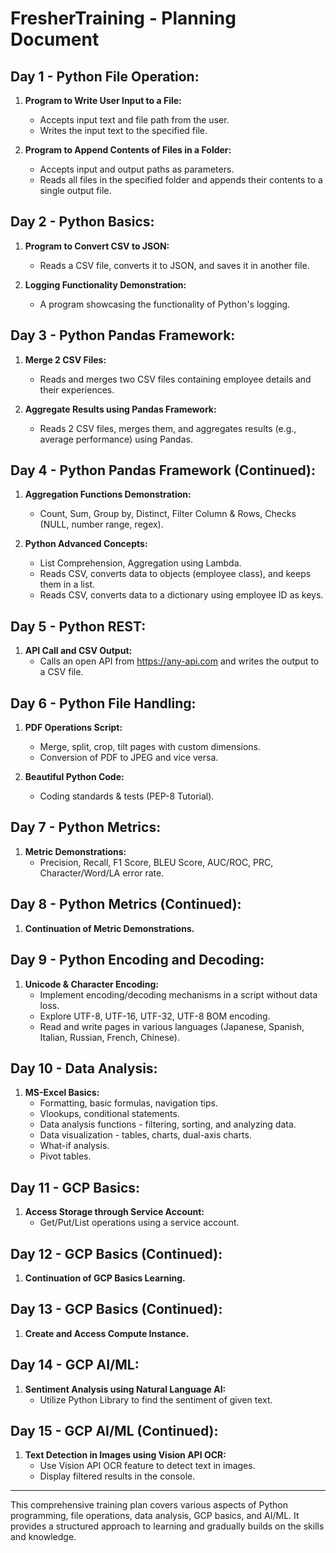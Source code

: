 # FresherTraining - Planning Document

## Day 1 - Python File Operation:

1. **Program to Write User Input to a File:**
    - Accepts input text and file path from the user.
    - Writes the input text to the specified file.

2. **Program to Append Contents of Files in a Folder:**
    - Accepts input and output paths as parameters.
    - Reads all files in the specified folder and appends their contents to a single output file.

## Day 2 - Python Basics:

1. **Program to Convert CSV to JSON:**
    - Reads a CSV file, converts it to JSON, and saves it in another file.

2. **Logging Functionality Demonstration:**
    - A program showcasing the functionality of Python's logging.

## Day 3 - Python Pandas Framework:

1. **Merge 2 CSV Files:**
    - Reads and merges two CSV files containing employee details and their experiences.

2. **Aggregate Results using Pandas Framework:**
    - Reads 2 CSV files, merges them, and aggregates results (e.g., average performance) using Pandas.

## Day 4 - Python Pandas Framework (Continued):

1. **Aggregation Functions Demonstration:**
    - Count, Sum, Group by, Distinct, Filter Column & Rows, Checks (NULL, number range, regex).

2. **Python Advanced Concepts:**
    - List Comprehension, Aggregation using Lambda.
    - Reads CSV, converts data to objects (employee class), and keeps them in a list.
    - Reads CSV, converts data to a dictionary using employee ID as keys.

## Day 5 - Python REST:

1. **API Call and CSV Output:**
    - Calls an open API from https://any-api.com and writes the output to a CSV file.

## Day 6 - Python File Handling:

1. **PDF Operations Script:**
    - Merge, split, crop, tilt pages with custom dimensions.
    - Conversion of PDF to JPEG and vice versa.

2. **Beautiful Python Code:**
    - Coding standards & tests (PEP-8 Tutorial).

## Day 7 - Python Metrics:

1. **Metric Demonstrations:**
    - Precision, Recall, F1 Score, BLEU Score, AUC/ROC, PRC, Character/Word/LA error rate.

## Day 8 - Python Metrics (Continued):

1. **Continuation of Metric Demonstrations.**

## Day 9 - Python Encoding and Decoding:

1. **Unicode & Character Encoding:**
    - Implement encoding/decoding mechanisms in a script without data loss.
    - Explore UTF-8, UTF-16, UTF-32, UTF-8 BOM encoding.
    - Read and write pages in various languages (Japanese, Spanish, Italian, Russian, French, Chinese).

## Day 10 - Data Analysis:

1. **MS-Excel Basics:**
    - Formatting, basic formulas, navigation tips.
    - Vlookups, conditional statements.
    - Data analysis functions - filtering, sorting, and analyzing data.
    - Data visualization - tables, charts, dual-axis charts.
    - What-if analysis.
    - Pivot tables.

## Day 11 - GCP Basics:

1. **Access Storage through Service Account:**
    - Get/Put/List operations using a service account.

## Day 12 - GCP Basics (Continued):

1. **Continuation of GCP Basics Learning.**

## Day 13 - GCP Basics (Continued):

1. **Create and Access Compute Instance.**

## Day 14 - GCP AI/ML:

1. **Sentiment Analysis using Natural Language AI:**
    - Utilize Python Library to find the sentiment of given text.

## Day 15 - GCP AI/ML (Continued):

1. **Text Detection in Images using Vision API OCR:**
    - Use Vision API OCR feature to detect text in images.
    - Display filtered results in the console.

---

This comprehensive training plan covers various aspects of Python programming, file operations, data analysis, GCP basics, and AI/ML. It provides a structured approach to learning and gradually builds on the skills and knowledge.
